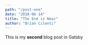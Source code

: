 ```yaml
---
path: "/post-one"
date: "2018-06-14"
title: "The End is Near"
author: "Brian Cilenti"
---
```


This is my **second** blog post in Gatsby
